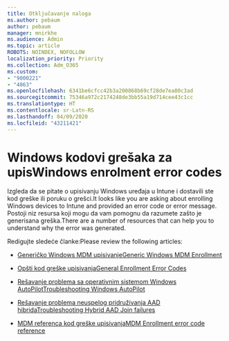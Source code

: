 ```yaml
---
title: Otključavanje naloga
ms.author: pebaum
author: pebaum
manager: mnirkhe
ms.audience: Admin
ms.topic: article
ROBOTS: NOINDEX, NOFOLLOW
localization_priority: Priority
ms.collection: Adm_O365
ms.custom:
- "9000221"
- "4863"
ms.openlocfilehash: 6341be6cfcc42b3a200868b69cf28de7ea80c3ad
ms.sourcegitcommit: 75346a972c2174248de3bb55a19d714cee43c1cc
ms.translationtype: HT
ms.contentlocale: sr-Latn-RS
ms.lasthandoff: 04/09/2020
ms.locfileid: "43211421"
---
```

# <a name="windows-enrolment-error-codes"></a><span data-ttu-id="175e7-102">Windows kodovi grešaka za upis</span><span class="sxs-lookup"><span data-stu-id="175e7-102">Windows enrolment error codes</span></span>

<span data-ttu-id="175e7-103">Izgleda da se pitate o upisivanju Windows uređaja u Intune i dostavili ste kod greške ili poruku o grešci.</span><span class="sxs-lookup"><span data-stu-id="175e7-103">It looks like you are asking about enrolling Windows devices to Intune and provided an error code or error message.</span></span> <span data-ttu-id="175e7-104">Postoji niz resursa koji mogu da vam pomognu da razumete zašto je generisana greška.</span><span class="sxs-lookup"><span data-stu-id="175e7-104">There are a number of resources that can help you to understand why the error was generated.</span></span>
 
<span data-ttu-id="175e7-105">Redigujte sledeće članke:</span><span class="sxs-lookup"><span data-stu-id="175e7-105">Please review the following articles:</span></span>

- [<span data-ttu-id="175e7-106">Generičko Windows MDM upisivanje</span><span class="sxs-lookup"><span data-stu-id="175e7-106">Generic Windows MDM Enrollment</span></span>](https://docs.microsoft.com/mem/intune/enrollment/troubleshoot-windows-enrollment-errors)

- [<span data-ttu-id="175e7-107">Opšti kod greške upisivanja</span><span class="sxs-lookup"><span data-stu-id="175e7-107">General Enrollment Error Codes</span></span>](https://docs.microsoft.com/mem/intune/enrollment/troubleshoot-device-enrollment-in-intune#general-enrollment-error-codes)

- [<span data-ttu-id="175e7-108">Rešavanje problema sa operativnim sistemom Windows AutoPilot</span><span class="sxs-lookup"><span data-stu-id="175e7-108">Troubleshooting Windows AutoPilot</span></span>](https://docs.microsoft.com/windows/deployment/windows-autopilot/troubleshooting)

- [<span data-ttu-id="175e7-109">Rešavanje problema neuspelog pridruživanja AAD hibrida</span><span class="sxs-lookup"><span data-stu-id="175e7-109">Troubleshooting Hybrid AAD Join failures</span></span>](https://docs.microsoft.com/azure/active-directory/devices/troubleshoot-hybrid-join-windows-current)

- [<span data-ttu-id="175e7-110">MDM referenca kod greške upisivanja</span><span class="sxs-lookup"><span data-stu-id="175e7-110">MDM Enrollment error code reference</span></span>](https://docs.microsoft.com/windows/win32/mdmreg/mdm-registration-constants)
